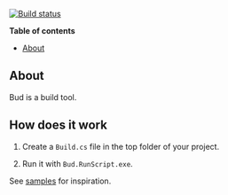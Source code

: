 [![Build status](https://ci.appveyor.com/api/projects/status/jn7wy4jo845boq52/branch/master?svg=true)](https://ci.appveyor.com/project/urbas/bud/branch/master)

__Table of contents__

* [About](#about)


## About

Bud is a build tool.

## How does it work

1. Create a `Build.cs` file in the top folder of your project.

1. Run it with `Bud.RunScript.exe`.

See [samples](Samples) for inspiration.